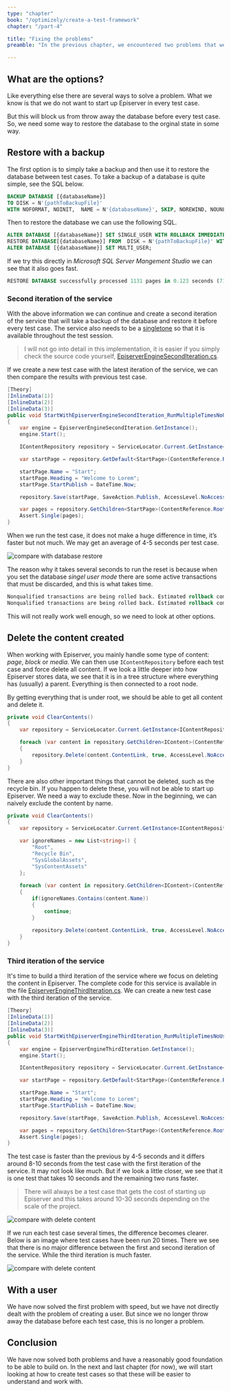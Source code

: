 ```yaml
---
type: "chapter"
book: "/optimizely/create-a-test-framework"
chapter: "/part-4"

title: "Fixing the problems"
preamble: "In the previous chapter, we encountered two problems that we need to fix. The biggest problem is that we can not create a user several times in the same test session and the other is the time it takes to run several test cases."

---
```


## What are the options?

Like everything else there are several ways to solve a problem. What we know is that we do not want to start up Episerver in every test case. 

But this will block us from throw away the database before every test case. So, we need some way to restore the database to the orginal state in some way.

## Restore with a backup

The first option is to simply take a backup and then use it to restore the database between test cases.  To take a backup of a database is quite simple, see the SQL below. 

```sql
BACKUP DATABASE [{databaseName}] 
TO DISK = N'{pathToBackupFile}' 
WITH NOFORMAT, NOINIT,  NAME = N'{databaseName}', SKIP, NOREWIND, NOUNLOAD,  STATS = 10
```

Then to restore the database we can use the following SQL.

```sql
ALTER DATABASE [{databaseName}] SET SINGLE_USER WITH ROLLBACK IMMEDIATE;
RESTORE DATABASE[{databaseName}] FROM  DISK = N'{pathToBackupFile}' WITH  FILE = 1, NOUNLOAD, REPLACE, STATS = 5
ALTER DATABASE [{databaseName}] SET MULTI_USER;
```

If we try this directly in _Microsoft SQL Server Mangement Studio_ we can see that it also goes fast.

```sql
RESTORE DATABASE successfully processed 1131 pages in 0.123 seconds (71.836 MB/sec).
```

### Second iteration of the service

With the above information we can continue and create a second iteration of the service that will take a backup of the database and restore it before every test case. The service also needs to be a [singletone](https://www.geeksforgeeks.org/singleton-design-pattern/) so that it is available throughout the test session.

> I will not go into detail in this implementation, it is easier if you simply check the source code yourself, [EpiserverEngineSecondIteration.cs](https://github.com/loremipsumdonec/episerver-testframework/blob/main/posts/create_a_test_framework/example/Lorem.Test/Services/EpiserverEngineSecondIteration.cs). 

If we create a new test case with the latest iteration of the service, we can then compare the results with previous test case.

```csharp
[Theory]
[InlineData(1)]
[InlineData(2)]
[InlineData(3)]
public void StartWithEpiserverEngineSecondIteration_RunMultipleTimesNoUser_SinglePageExists(int notUsed)
{
    var engine = EpiserverEngineSecondIteration.GetInstance();
    engine.Start();

    IContentRepository repository = ServiceLocator.Current.GetInstance<IContentRepository>();

    var startPage = repository.GetDefault<StartPage>(ContentReference.RootPage);

    startPage.Name = "Start";
    startPage.Heading = "Welcome to Lorem";
    startPage.StartPublish = DateTime.Now;

    repository.Save(startPage, SaveAction.Publish, AccessLevel.NoAccess);

    var pages = repository.GetChildren<StartPage>(ContentReference.RootPage);
    Assert.Single(pages);
}
```

When we run the test case, it does not make a huge difference in time, it’s faster but not much. We may get an average of 4-5 seconds per test case.

![compare with database restore](./resources/hunt_for_speed_compare_with_db_restore.png)

The reason why it takes several seconds to run the reset is because when you set the database _singel user mode_ there are some active transactions that must be discarded, and this is what takes time.

```sql
Nonqualified transactions are being rolled back. Estimated rollback completion: 0%.
Nonqualified transactions are being rolled back. Estimated rollback completion: 100%.
```

This will not really work well enough, so we need to look at other options.

## Delete the content created

When working with Episerver, you mainly handle some type of content: _page_, _block_ or _media_. We can then use `IContentRepository` before each test case and force delete all content. If we look a little deeper into how Episerver stores data, we see that it is in a tree structure where everything has (usually) a parent. Everything is then connected to a root node.

By getting everything that is under root, we should be able to get all content and delete it.

```csharp
private void ClearContents()
{
    var repository = ServiceLocator.Current.GetInstance<IContentRepository>();

    foreach (var content in repository.GetChildren<IContent>(ContentReference.RootPage))
    {
    	repository.Delete(content.ContentLink, true, AccessLevel.NoAccess);
	}	
}
```

There are also other important things that cannot be deleted, such as the recycle bin. If you happen to delete these, you will not be able to start up Episerver. We need a way to exclude these. Now in the beginning, we can naively exclude the content by name.

```csharp
private void ClearContents()
{
    var repository = ServiceLocator.Current.GetInstance<IContentRepository>();

    var ignoreNames = new List<string>() {
        "Root",
        "Recycle Bin",
        "SysGlobalAssets",
        "SysContentAssets"
    };
    
    foreach (var content in repository.GetChildren<IContent>(ContentReference.RootPage))
    {
        if(ignoreNames.Contains(content.Name))
        {
            continue;
        }
        
    	repository.Delete(content.ContentLink, true, AccessLevel.NoAccess);
	}	
}
```

### Third iteration of the service

It's time to build a third iteration of the service where we focus on deleting the content in Episerver. The complete code for this service is available in the file [EpiserverEngineThirdIteration.cs](https://github.com/loremipsumdonec/episerver-testframework/blob/main/posts/create_a_test_framework/example/Lorem.Test/Services/EpiserverEngineThirdIteration.cs). We can create a new test case with the third iteration of the service.

```csharp
[Theory]
[InlineData(1)]
[InlineData(2)]
[InlineData(3)]
public void StartWithEpiserverEngineThirdIteration_RunMultipleTimesNoUser_SinglePageExists(int notUsed)
{
    var engine = EpiserverEngineThirdIteration.GetInstance();
    engine.Start();

    IContentRepository repository = ServiceLocator.Current.GetInstance<IContentRepository>();

    var startPage = repository.GetDefault<StartPage>(ContentReference.RootPage);

    startPage.Name = "Start";
    startPage.Heading = "Welcome to Lorem";
    startPage.StartPublish = DateTime.Now;

    repository.Save(startPage, SaveAction.Publish, AccessLevel.NoAccess);

    var pages = repository.GetChildren<StartPage>(ContentReference.RootPage);
    Assert.Single(pages);
}
```

The test case is faster than the previous by 4-5 seconds and it differs around 8-10 seconds from the test case with the first iteration of the service. It may not look like much. But if we look a little closer, we see that it is one test that takes 10 seconds and the remaining two runs faster.

> There will always be a test case that gets the cost of starting up Episerver and this takes around 10-30 seconds depending on the scale of the project.

![compare with delete content](./resources/hunt_for_speed_compare_with_delete_content.png)

If we run each test case several times, the difference becomes clearer. Below is an image where test cases have been run 20 times. There we see that there is no major difference between the first and second iteration of the service. While the third iteration is much faster.

![compare with delete content](./resources/hunt_for_speed_20_times.png)

## With a user

We have now solved the first problem with speed, but we have not directly dealt with the problem of creating a user. But since we no longer throw away the database before each test case, this is no longer a problem.

## Conclusion

We have now solved both problems and have a reasonably good foundation to be able to build on. In the next and last chapter (for now), we will start looking at how to create test cases so that these will be easier to understand and work with.

